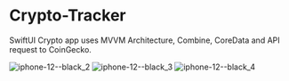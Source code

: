 # Crypto-Tracker
SwiftUI Crypto app uses MVVM Architecture, Combine, CoreData and API request to CoinGecko.

![iphone-12--black_2](https://user-images.githubusercontent.com/94032706/170821906-cdcb82e2-2170-442d-bd75-cec458d435e6.jpg)
![iphone-12--black_3](https://user-images.githubusercontent.com/94032706/170821985-e0057237-fd6f-4015-b899-458c127b6c7c.jpg)
![iphone-12--black_4](https://user-images.githubusercontent.com/94032706/170822051-63fa7a45-0f47-4a55-92a3-bd6af73d516a.jpg)
